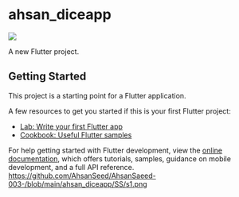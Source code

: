 # ahsan_diceapp
<Img src="https://github.com/AhsanSeed/AhsanSaeed-003-/tree/main/ahsan_diceapp/SS/SS1.png">


A new Flutter project.

## Getting Started

This project is a starting point for a Flutter application.

A few resources to get you started if this is your first Flutter project:

- [Lab: Write your first Flutter app](https://docs.flutter.dev/get-started/codelab)
- [Cookbook: Useful Flutter samples](https://docs.flutter.dev/cookbook)

For help getting started with Flutter development, view the
[online documentation](https://docs.flutter.dev/), which offers tutorials,
samples, guidance on mobile development, and a full API reference.
https://github.com/AhsanSeed/AhsanSaeed-003-/blob/main/ahsan_diceapp/SS/s1.png
